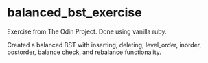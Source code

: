 # balanced_bst_exercise

Exercise from The Odin Project. Done using vanilla ruby. 

Created a balanced BST with inserting, deleting, level_order, inorder, postorder, balance check, and rebalance functionality.
